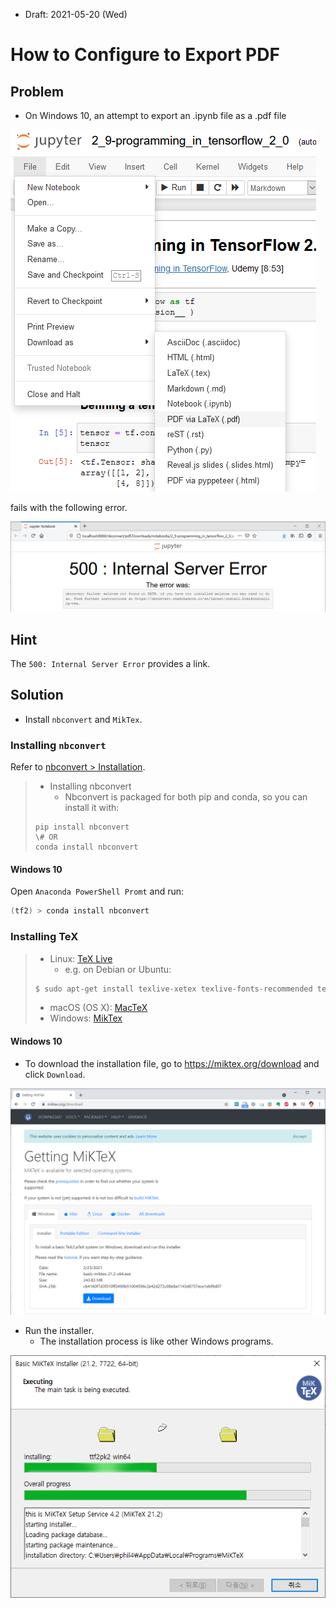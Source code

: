 * Draft: 2021-05-20 (Wed)
# How to Configure to Export PDF

## Problem
* On Windows 10, an attempt to export an .ipynb file as a .pdf file
<img src='images/jupyter_notebook-file-download_as-pdf_via_latex_pdf.png'>

 fails with the following error.
 
 <img src='images/jupyter_notebook-file-500_internal_server_error.png'>

## Hint
The `500: Internal Server Error` provides a link.

## Solution
* Install `nbconvert` and `MikTex`.

### Installing `nbconvert`
Refer to [nbconvert > Installation](https://nbconvert.readthedocs.io/en/latest/install.html#installing-tex).
> * Installing nbconvert
>   * Nbconvert is packaged for both pip and conda, so you can install it with:
> ```
> pip install nbconvert
> \# OR
> conda install nbconvert
> ```

#### Windows 10
Open `Anaconda PowerShell Promt` and run:
```powershell
(tf2) > conda install nbconvert
```

### Installing TeX

> * Linux: [TeX Live](http://tug.org/texlive/)
>   * e.g. on Debian or Ubuntu:
> ```bash
> $ sudo apt-get install texlive-xetex texlive-fonts-recommended texlive-generic-recommended
> ```
> * macOS (OS X): [MacTeX](http://tug.org/mactex/)
> * Windows: [MikTex](https://miktex.org/)

#### Windows 10
* To download the installation file, go to https://miktex.org/download and click `Download`.

<img src='images/miktex_org_download-getting_miktex.png'>

* Run the installer.
  * The installation process is like other Windows programs.
 <img src='images/win10-installation-basic_miktex_installer.png'>
 
 
